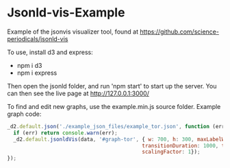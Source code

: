 # Jsonld-vis-Example
Example of the jsonvis visualizer tool, found at https://github.com/science-periodicals/jsonld-vis

To use, install d3 and express:
- npm i d3
- npm i express

Then open the jsonld folder, and run 'npm start' to start up the server. You can then see the live page at http://127.0.0.1:3000/    

To find and edit new graphs, use the example.min.js source folder. Example graph code:  

```javascript
_d2.default.json('./example_json_files/example_tor.json', function (err, data) {
  if (err) return console.warn(err);
  _d2.default.jsonldVis(data, '#graph-tor', { w: 700, h: 300, maxLabelWidth: 200, minRadius: 5,
											transitionDuration: 1000, transitionEase: 'cubic-in-out',
											scalingFactor: 1});
});
```

